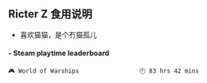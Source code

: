 ## Ricter Z 食用说明
- 喜欢猫猫，是个冇猫孤儿

<!-- steam-box start -->
#### - Steam playtime leaderboard
```text
🎮 World of Warships                 🕘 83 hrs 42 mins
```
<!-- Powered by https://github.com/YouEclipse/steam-box . -->
<!-- steam-box end -->
